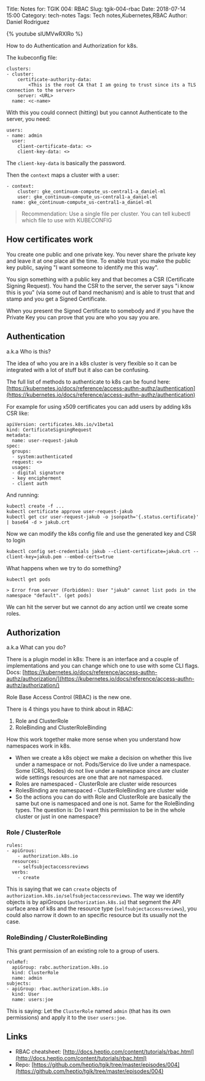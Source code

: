 Title: Notes for: TGIK 004: RBAC
Slug: tgik-004-rbac
Date: 2018-07-14 15:00
Category: tech-notes
Tags: Tech notes,Kubernetes,RBAC
Author: Daniel Rodriguez

{% youtube slUMVwRXlRo %}

How to do Authentication and Authorization for k8s.

The kubeconfig file:

	clusters:
	- cluster:
		certificate-authority-data:
			<This is the root CA that I am going to trust since its a TLS connection to the server>
	    server: <URL>
	  name: <c-name>

With this you could connect (hitting) but you cannot Authenticate to the server, you need:

	users:
	- name: admin
	  user: 
		client-certificate-data: <>
		client-key-data: <>

The `client-key-data` is basically the password.

Then the `context` maps a cluster with a user:

	- context:
		cluster: gke_continuum-compute_us-central1-a_daniel-ml
		user: gke_continuum-compute_us-central1-a_daniel-ml
	  name: gke_continuum-compute_us-central1-a_daniel-ml

> Recommendation: Use a single file per cluster. You can tell kubectl which file to use with KUBECONFIG

## How certificates work

You create one public and one private key. You never share the private key and leave it at one place all the time. To enable trust you make the public key public, saying "I want someone to identify me this way". 

You sign something with a public key and that becomes a CSR (Certificate Signing Request). You hand the CSR to the server, the server says "i know this is you" (via some out of band mechanism) and is able to trust that and stamp and you get a Signed Certificate. 

When you present the Signed Certificate to somebody and if you have the Private Key you can prove that you are who you say you are.

## Authentication
a.k.a Who is this?

The idea of who you are in a k8s cluster is very flexible so it can be integrated with a lot of stuff but it also can be confusing.

The full list of methods to authenticate to k8s can be found here:
[https://kubernetes.io/docs/reference/access-authn-authz/authentication](https://kubernetes.io/docs/reference/access-authn-authz/authentication)

For example for using x509 certificates you can add users by adding k8s CSR like:

	apiVersion: certificates.k8s.io/v1beta1
	kind: CertificateSigningRequest
	metadata:
	  name: user-request-jakub
	spec:
	  groups:
	  - system:authenticated
	  request: <>
	  usages:
	  - digital signature
	  - key encipherment
	  - client auth

And running:

	kubectl create -f ...
	kubectl certificate approve user-request-jakub
	kubectl get csr user-request-jakub -o jsonpath='{.status.certificate}' | base64 -d > jakub.crt

Now we can modify the k8s config file and use the generated key and CSR to login

	kubectl config set-credentials jakub --client-certificate=jakub.crt --client-key=jakub.pem --embed-certs=true

What happens when we try to do something?

	kubectl get pods
	
	> Error from server (Forbidden): User "jakub" cannot list pods in the namespace "default". (get pods)

We can hit the server but we cannot do any action until we create some roles.

## Authorization
a.k.a What can you do?

There is a plugin model in k8s: There is an interface and a couple of implementations and you can change which one to use with some CLI flags.
Docs: [https://kubernetes.io/docs/reference/access-authn-authz/authorization/](https://kubernetes.io/docs/reference/access-authn-authz/authorization/)

Role Base Access Control (RBAC) is the new one.

There is 4 things you have to think about in RBAC:

1. Role and ClusterRole
2. RoleBinding and ClusterRoleBinding

How this work together make more sense when you understand how namespaces work in k8s.

- When we create a k8s object we make a decision on whether this live under a namespace or not. Pods/Service do live under a namespace. Some  (CRS, Nodes) do not  live under a namespace since are cluster wide settings resources are one that are not namespaced.
- Roles are namespaced - ClusterRole are cluster wide resources
- RolesBinding are namespaced - ClusterRoleBinding are cluster wide
- So the actions you can do with Role and ClusterRole are basically the same but one is namespaced and one is not. Same for the RoleBinding types. The question is: Do I want this permission to be in the whole cluster or just in one namespace?

### Role / ClusterRole
	rules:
	- apiGrous:
	    - authorization.k8s.io
	  resources:
	    - selfsubjectaccessreviews
	  verbs:
	    - create

This is saying that we can `create` objects of `authorization.k8s.io/selfsubjectaccessreviews`. The way we identify objects is by apiGroups (`authorization.k8s.io`) that segment the API surface area of k8s and the resource type (`selfsubjectaccessreviews`), you could also narrow it down to an specific resource but its usually not the case.

### RoleBinding / ClusterRoleBinding
This grant permission of an existing role to a group of users.

	roleRef:
	  apiGroup: rabc.authorization.k8s.io
	  kind: ClusterRole
	  name: admin
	subjects:
	- apiGroup: rbac.authorization.k8s.io
	  kind: User
	  name: users:joe

This is saying: Let the `ClusterRole` named `admin` (that has its own permissions) and apply it to the `User` `users:joe`.

## Links

- RBAC cheatsheet: [http://docs.heptio.com/content/tutorials/rbac.html](http://docs.heptio.com/content/tutorials/rbac.html)
- Repo: [https://github.com/heptio/tgik/tree/master/episodes/004](https://github.com/heptio/tgik/tree/master/episodes/004)
